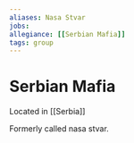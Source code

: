 ```yaml
---
aliases: Nasa Stvar
jobs:
allegiance: [[Serbian Mafia]]
tags: group
---
```

# Serbian Mafia
Located in [[Serbia]]

Formerly called nasa stvar.